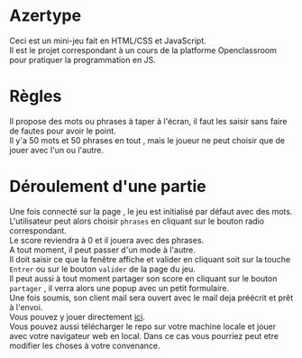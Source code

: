 # Azertype  

Ceci est un mini-jeu fait en HTML/CSS et JavaScript. <br>
Il est le projet correspondant à un cours de la platforme Openclassroom pour pratiquer la programmation en JS.  

# Règles  

Il propose des mots ou phrases à taper à l'écran, il faut les saisir sans faire de fautes pour avoir le point. <br>
Il y'a 50 mots et 50 phrases en tout , mais le joueur ne peut choisir que de jouer avec l'un ou l'autre.  

# Déroulement d'une partie  

Une fois connecté sur la page , le jeu est initialisé par défaut avec des mots.  
L'utilisateur peut alors choisir `phrases` en cliquant sur le bouton radio correspondant.  
Le score reviendra à 0 et il jouera avec des phrases.  
A tout moment, il peut passer d'un mode à l'autre.  
Il doit saisir ce que la fenêtre affiche et valider en cliquant soit sur la touche `Entrer` ou sur le bouton `valider` de la page du jeu.  
Il peut aussi à tout moment partager son score en cliquant sur le bouton `partager` , il verra alors une popup avec un petit formulaire.  
Une fois soumis, son client mail sera ouvert avec le mail deja préécrit et prêt à l'envoi.  
Vous pouvez y jouer directement [ici](https://sowibra24.github.io/Azertype/).  
Vous pouvez aussi télécharger le repo sur votre machine locale et jouer avec votre navigateur web en local. Dans ce cas vous pourriez peut etre modifier les choses à votre convenance.  
